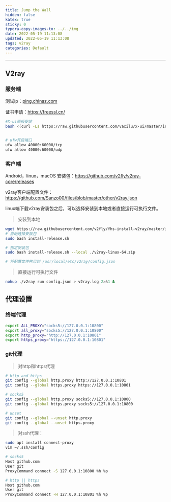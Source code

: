 ```yaml
---
title: Jump the Wall
hidden: false
katex: true
sticky: 0
typora-copy-images-to: ../../img
date: 2022-05-19 11:13:08
updated: 2022-05-19 11:13:08
tags: v2ray
categories: Default
---
```




<!-- more -->

---



## V2ray



### 服务端

测试ip：[ping.chinaz.com](https://ping.chinaz.com)

证书申请：https://freessl.cn/

```bash
#X-ui面板安装
bash <(curl -Ls https://raw.githubusercontent.com/vaxilu/x-ui/master/install.sh)


# ufw开启端口
ufw allow 40000:60000/tcp
ufw allow 40000:60000/udp
```



### 客户端

Android，linux，macOS 安装包：https://github.com/v2fly/v2ray-core/releases

v2ray客户端配置文件：https://github.com/Sanzo00/files/blob/master/other/v2ray.json

linux端下载v2ray安装包之后，可以选择安装到本地或者直接运行可执行文件。

> 安装到本地

```bash
wget https://raw.githubusercontent.com/v2fly/fhs-install-v2ray/master/install-release.sh
# 自动选择安装包
sudo bash install-release.sh

# 指定安装包
sudo bash install-release.sh --local ./v2ray-linux-64.zip

# 将配置文件拷贝到 /usr/local/etc/v2ray/config.json
```



> 直接运行可执行文件

```bash
nohup ./v2ray run config.json > v2ray.log 2>&1 &
```



## 代理设置



### 终端代理

```bash
export ALL_PROXY="socks5://127.0.0.1:10800"
export all_proxy="socks5://127.0.0.1:10800"
export http_proxy="http://127.0.0.1:10801"
export https_proxy="https://127.0.0.1:10801"
```



### git代理

> 对http和https代理

```bash
# http and https
git config --global http.proxy http://127.0.0.1:10801
git config --global https.proxy https://127.0.0.1:10801

# socks5
git config --global http.proxy socks5://127.0.0.1:10800
git config --global https.proxy socks5://127.0.0.1:10800

# unset
git config --global --unset http.proxy
git config --global --unset https.proxy
```



> 对ssh代理：

```bash
sudo apt install connect-proxy
vim ~/.ssh/config

# socks5
Host github.com
User git
ProxyCommand connect -S 127.0.0.1:10800 %h %p

# http || https
Host github.com
User git
ProxyCommand connect -H 127.0.0.1:10801 %h %p
```





<!-- Q.E.D. -->
